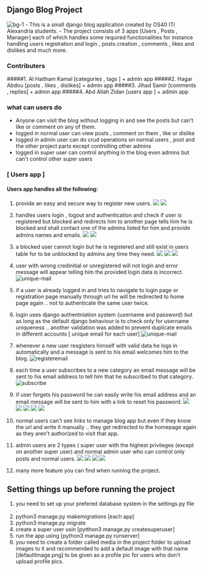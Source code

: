 ## Django Blog Project

<img src="https://i.ibb.co/SwsT9sK/bg-1.jpg" alt="bg-1" border="0">
- This is a small django blog application created by OS40 ITI Alexandria students.
- The project consists of 3 apps [Users , Posts , Manager] each of which handles some required functionalities for instance handling users registration and login , posts creation , comments , likes and dislikes and much more.

### Contributers

#####1. Al Haitham Kamal [categories , tags ] + admin app
#####2. Hagar Abdou [posts , likes , dislikes] + admin app
#####3. Jihad Samir [comments , replies] + admin app
#####4. Abd Allah Zidan [users app ] + admin app

### what can users do

- Anyone can visit the blog without logging in and see the posts but can't like or comment on any of them.
- logged in normal user can view posts , comment on them , like or dislike
- logged in admin user can do crud operations on normal users , post and the other project parts except controlling other admins
- logged in super user can control anything in the blog even admins but can't control other super users

### [ Users app ]

#### Users app handles all the following:

1. provide an easy and secure way to register new users.
   ![](https://i.ibb.co/LzdStDy/sinup1.png) ![](https://i.ibb.co/fNyFKDW/sinup2.png)
2. handles users login , logout and authentication and check if user is registered but blocked and redirects him to another page tells him he is blocked and shall contact one of the admins listed for him and provide admins names and emails.
   ![](https://i.ibb.co/mBCKx0v/login.png) ![](https://i.ibb.co/F06MHsP/logout.png)
3. a blocked user cannot login but he is registered and still exist in users table for to be unblocked by admins any time they need.
   ![](https://i.ibb.co/DWZg80J/blocked.png) ![](https://i.ibb.co/sRG3zGK/lock-confirm.png)
   ![](https://i.ibb.co/6H9rw7x/unlock.png)
4. user with wrong credinitial or unregistered will not login and error message will appear telling him the provided login data is incorrect.
   <img src="https://i.ibb.co/McPJYh9/incorrect.png" alt="unique-mail" border="0">
5. if a user is already logged in and tries to navigate to login page or registration page manually through url he will be redirected to home page again .. not to authenticate the same user twice.
6. login uses django authentniation system {username and password} but as long as the default django behaviour is to check only for username uniqueness .. another validation was added to prevent duplicate emails in different accounts [ unique email for each user]
   <img src="https://i.ibb.co/vZgBQGZ/unique-mail.png" alt="unique-mail" border="0">
7. whenever a new user resgisters himself with valid data he logs in automatically and a message is sent to his email welcomes him to the blog.
   <img src="https://i.ibb.co/x2CS60N/registeremail.png" alt="registeremail" border="0">

8. each time a user subscribes to a new category an email message will be sent to his email address to tell him that he subscribed to that category.
   <img src="https://i.ibb.co/sVw5hYp/subscribe.png" alt="subscribe" border="0">
9. if user forgets his password he can easily write his email address and an email message will be sent to him with a link to reset his password.
   ![](https://i.ibb.co/Tt5BFJK/reset1.png) ![](https://i.ibb.co/fq5hpjr/reset2.png) ![](https://i.ibb.co/6t99kDL/email-reset.png)
   ![](https://i.ibb.co/gdzbdRB/reset4.png) ![](https://i.ibb.co/Ht6MPFr/reset5.png)
10. normal users can't see links to manage blog app but even if they know the url and write it manually .. they get redirected to the homepage again as they aren't authorized to visit that app.
11. admin users are 2 types ( super user with the highest privileges (except on another super user) and normal admin user who can control only posts and normal users.
    ![](https://i.ibb.co/qysHM66/login-admin.png) ![](https://i.ibb.co/SmZp4Nb/admin-panel.png)
    ![](https://i.ibb.co/hYqTpp7/admins.png) ![](https://i.ibb.co/4fTswCq/normal-admin.png)
12. many more feature you can find when running the project.

## Setting things up before running the project

1. you need to set up your prefered database system in the settings.py file .
2. python3 manage.py makemigrations [each app]
3. python3 manage.py migrate
4. create a super user usin [pytthon3 manage.py createsuperuser]
5. run the app using [python3 manage.py runserver]
6. you need to create a folder called media in the project folder to upload images to it and recommended to add a default image with that name [defaultImage.png] to be given as a profile pic for users who don't upload profile pics.
